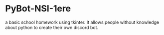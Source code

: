 # PyBot-NSI-1ere
a basic school homework using tkinter. It allows people without knowledge about python to create their own discord bot.
